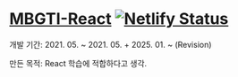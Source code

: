 # [MBGTI-React](https://mbgti-react.netlify.app/) [![Netlify Status](https://api.netlify.com/api/v1/badges/23f2b2dc-7550-4502-822d-75462eff3db7/deploy-status)](https://app.netlify.com/sites/mbgti-react/deploys)

개발 기간: 2021. 05. ~ 2021. 05. + 2025. 01. ~ (Revision)

만든 목적: React 학습에 적합하다고 생각.
